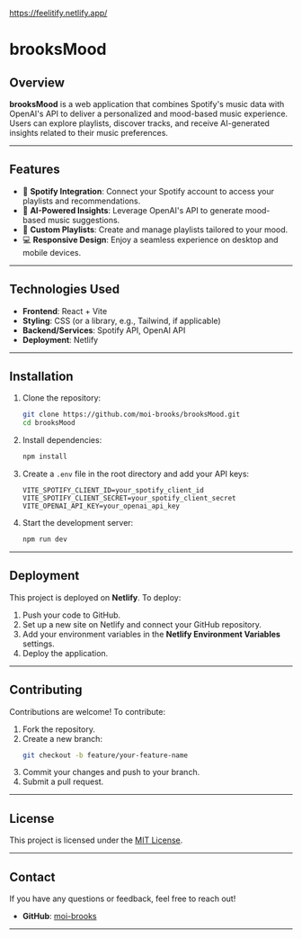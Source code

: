 https://feelitify.netlify.app/

# **brooksMood**

## **Overview**
**brooksMood** is a web application that combines Spotify's music data with OpenAI's API to deliver a personalized and mood-based music experience. Users can explore playlists, discover tracks, and receive AI-generated insights related to their music preferences.

---

## **Features**
- 🎵 **Spotify Integration**: Connect your Spotify account to access your playlists and recommendations.
- 🤖 **AI-Powered Insights**: Leverage OpenAI's API to generate mood-based music suggestions.
- 🌟 **Custom Playlists**: Create and manage playlists tailored to your mood.
- 💻 **Responsive Design**: Enjoy a seamless experience on desktop and mobile devices.

---

## **Technologies Used**
- **Frontend**: React + Vite
- **Styling**: CSS (or a library, e.g., Tailwind, if applicable)
- **Backend/Services**: Spotify API, OpenAI API
- **Deployment**: Netlify

---

## **Installation**

1. Clone the repository:
   ```bash
   git clone https://github.com/moi-brooks/brooksMood.git
   cd brooksMood
   ```

2. Install dependencies:
   ```bash
   npm install
   ```

3. Create a `.env` file in the root directory and add your API keys:
   ```env
   VITE_SPOTIFY_CLIENT_ID=your_spotify_client_id
   VITE_SPOTIFY_CLIENT_SECRET=your_spotify_client_secret
   VITE_OPENAI_API_KEY=your_openai_api_key
   ```

4. Start the development server:
   ```bash
   npm run dev
   ```

---

## **Deployment**
This project is deployed on **Netlify**. To deploy:
1. Push your code to GitHub.
2. Set up a new site on Netlify and connect your GitHub repository.
3. Add your environment variables in the **Netlify Environment Variables** settings.
4. Deploy the application.

---

## **Contributing**
Contributions are welcome! To contribute:
1. Fork the repository.
2. Create a new branch:
   ```bash
   git checkout -b feature/your-feature-name
   ```
3. Commit your changes and push to your branch.
4. Submit a pull request.

---

## **License**
This project is licensed under the [MIT License](LICENSE).

---

## **Contact**
If you have any questions or feedback, feel free to reach out!

- **GitHub**: [moi-brooks](https://github.com/moi-brooks)

---
